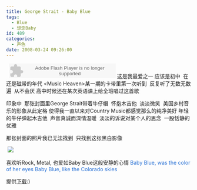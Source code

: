 ```yaml
---
title: George Strait - Baby Blue
tags:
  - Blue
  - 想念Baby
id: 489
categories:
  - 声色
date: 2008-03-24 09:26:00
---
```


&nbsp;
<object classid="clsid:d27cdb6e-ae6d-11cf-96b8-444553540000" codebase="http://download.macromedia.com/pub/shockwave/cabs/flash/swflash.cab#version=6,0,40,0" width="290" height="40"><param name="width" value="290" /><param name="height" value="40" /><param name="src" value="http://danielfree.blogbus.com/files/12063249400.swf?soundFile=http://danielfree.fileave.com/GeorgeStrait-BabyBlue.mp3&amp;playerID=10&amp;bg=0xeeeeee&amp;leftbg=0x99ff00&amp;lefticon=0x666666&amp;rightbg=0x666666&amp;rightbghover=0x99ff00&amp;righticon=0xffffff&amp;righticonhover=0xffffff&amp;text=0x666666&amp;slider=0x666666&amp;track=0xFFFFFF&amp;border=0x666666&amp;loader=0x99ff00&amp;loop=yes&amp;autostart=yes&amp;" /><embed type="application/x-shockwave-flash" width="290" height="40" src="http://danielfree.blogbus.com/files/12063249400.swf?soundFile=http://danielfree.fileave.com/GeorgeStrait-BabyBlue.mp3&amp;playerID=10&amp;bg=0xeeeeee&amp;leftbg=0x99ff00&amp;lefticon=0x666666&amp;rightbg=0x666666&amp;rightbghover=0x99ff00&amp;righticon=0xffffff&amp;righticonhover=0xffffff&amp;text=0x666666&amp;slider=0x666666&amp;track=0xFFFFFF&amp;border=0x666666&amp;loader=0x99ff00&amp;loop=yes&amp;autostart=yes&amp;"></embed></object>
这是我最爱之一
应该是初中&nbsp; 在还是磁带的年代
&lt;Music Heaven&gt;某一期的卡带里第一次听到&nbsp; 反复听了无数无数遍&nbsp; 从不会厌
高中时候还在某次英语课上给全班唱过这首歌

印象中&nbsp; 那张封面里George Strait带着牛仔帽&nbsp; 怀抱木吉他&nbsp; 淡淡微笑&nbsp; 美国乡村音乐的形象从此定格
使得我一直以来对Country Music都感觉那么的纯净美好
年轻的牛仔弹起木吉他&nbsp; 声音真诚而深情温暖&nbsp; 淡淡的诉说对某个人的思念&nbsp; 一股恬静的优雅

那张封面的照片我已无法找到&nbsp; 只找到这张黑白影像

&nbsp;![](http://userserve-ak.last.fm/serve/_/766944.jpg)

喜欢听Rock, Metal, 也爱如Baby Blue这般安静的心情
<font color="#2971d5">Baby Blue, was the color of her eyes
Baby Blue, like the Colorado skies&nbsp;</font>

提供[下载](http://danielfree.fileave.com/GeorgeStrait-BabyBlue.mp3):)&nbsp;